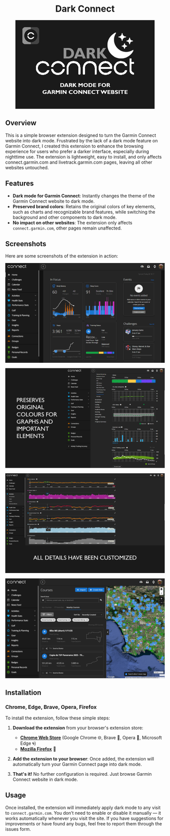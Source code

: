 <div align="center">

# Dark Connect

![banner](static/images/banner.png)

</div>

## Overview

This is a simple browser extension designed to turn the Garmin Connect website into dark mode. Frustrated by the lack of a dark mode feature on Garmin Connect, I created this extension to enhance the browsing experience for users who prefer a darker interface, especially during nighttime use. The extension is lightweight, easy to install, and only affects connect.garmin.com and livetrack.garmin.com pages, leaving all other websites untouched.

## Features

- **Dark mode for Garmin Connect**: Instantly changes the theme of the Garmin Connect website to dark mode.
- **Preserved brand colors**: Retains the original colors of key elements, such as charts and recognizable brand features, while switching the background and other components to dark mode.
- **No impact on other websites**: The extension only affects `connect.garmin.com`, other pages remain unaffected.

## Screenshots

Here are some screenshots of the extension in action:

![screenshot1](static/images/screenshot1.png)

![screenshot2](static/images/screenshot2.png)

![screenshot3](static/images/screenshot3.png)

![screenshot4](static/images/screenshot4.png)

## Installation

### Chrome, Edge, Brave, Opera, Firefox

To install the extension, follow these simple steps:

1. **Download the extension** from your browser's extension store:
    - [**Chrome Web Store**](https://chromewebstore.google.com/detail/nadhhgppikppmjacnkebagbgcibnfnob) (Google Chrome 🌐, Brave 🦁, Opera 🔴, Microsoft Edge 🌀)
    - [**Mozilla Firefox**](https://addons.mozilla.org/en-US/firefox/addon/dark-connect/) 🦊

2. **Add the extension to your browser**: Once added, the extension will automatically turn your Garmin Connect page into dark mode.

3. **That's it!** No further configuration is required. Just browse Garmin Connect website in dark mode.

## Usage

Once installed, the extension will immediately apply dark mode to any visit to `connect.garmin.com`. You don’t need to enable or disable it manually — it works automatically whenever you visit the site. If you have suggestions for improvements or have found any bugs, feel free to report them through the issues form.